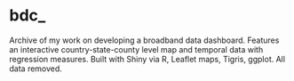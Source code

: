 # bdc_

Archive of my work on developing a broadband data dashboard. Features an interactive country-state-county level map and temporal data with regression measures. Built with Shiny via R, Leaflet maps, Tigris, ggplot. All data removed.
